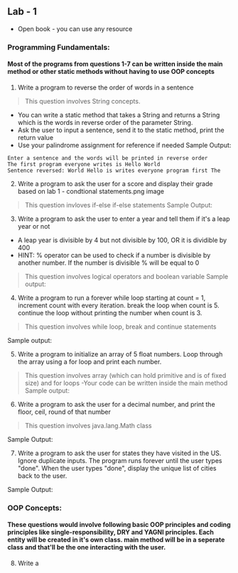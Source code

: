 ## Lab - 1
- Open book - you can use any resource
### Programming Fundamentals:
#### Most of the programs from questions 1-7 can be written inside the main method or other static methods without having to use OOP concepts
1. Write a program to reverse the order of words in a sentence
> This question involves String concepts. 
- You can write a static method that takes a String and returns a String which is the words in reverse order of the parameter String. 
- Ask the user to input a sentence, send it to the static method, print the return value 
- Use your palindrome assignment for reference if needed
Sample Output: 
```
Enter a sentence and the words will be printed in reverse order
The first program everyone writes is Hello World
Sentence reversed: World Hello is writes everyone program first The 
```
2. Write a program to ask the user for a score and display their grade based on lab 1 - condtional statements.png image
>This question invloves if-else if-else statements
Sample Output:

3. Write a program to ask the user to enter a year and tell them if it's a leap year or not
- A leap year is divisible by 4 but not divisible by 100, OR it is dividible by 400
- HINT: % operator can be used to check if a number is divisible by another number. If the number is divisible % will be equal to 0
>This question involves logical operators and boolean variable
Sample output:

4. Write a program to run a forever while loop starting at count = 1, increment count with every iteration. break the loop when count is 5. continue the loop without printing the number when count is 3.
>This question involves while loop, break and continue statements

Sample output:

5. Write a program to initialize an array of 5 float numbers. Loop through the array using a for loop and print each number.
>This question involves array (which can hold primitive and is of fixed size) and for loops 
-Your code can be written inside the main method
Sample output:

6. Write a program to ask the user for a decimal number, and print the floor, ceil, round of that number
>This question involves java.lang.Math class

Sample Output:

7. Write a program to ask the user for states they have visited in the US. Ignore duplicate inputs. The program runs forever until the user types "done". When the user types "done", display the unique list of cities back to the user.

Sample Output:

### OOP Concepts:
#### These questions would involve following basic OOP principles and coding principles like single-responsibility, DRY and YAGNI principles. Each entity will be created in it's own class. main method will be in a seperate class and that'll be the one interacting with the user.

8. Write a 




